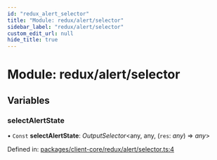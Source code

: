 ```yaml
---
id: "redux_alert_selector"
title: "Module: redux/alert/selector"
sidebar_label: "redux/alert/selector"
custom_edit_url: null
hide_title: true
---
```


# Module: redux/alert/selector

## Variables

### selectAlertState

• `Const` **selectAlertState**: *OutputSelector*<any, any, (`res`: *any*) => *any*\>

Defined in: [packages/client-core/redux/alert/selector.ts:4](https://github.com/xr3ngine/xr3ngine/blob/56376a778/packages/client-core/redux/alert/selector.ts#L4)
